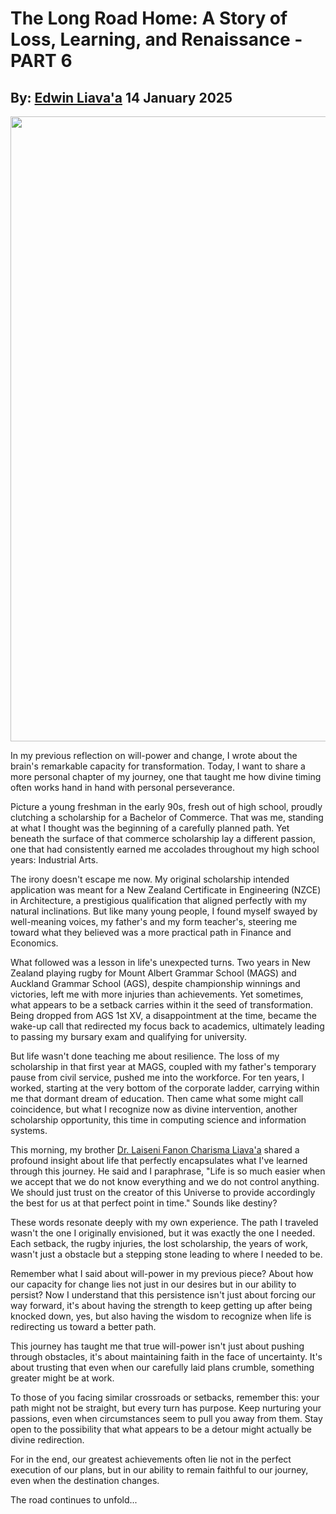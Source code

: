 # The Long Road Home: A Story of Loss, Learning, and Renaissance - PART 6
## By: [Edwin Liava'a](https://github.com/EdwinLiavaa) 14 January 2025

<p align="center">
 <img width="1000" src="https://github.com/EdwinLiavaa/liavaa.space/blob/main/blog/20250114/pic.png">
</p>

In my previous reflection on will-power and change, I wrote about the brain's remarkable capacity for transformation. Today, I want to share a more personal chapter of my journey, one that taught me how divine timing often works hand in hand with personal perseverance.

Picture a young freshman in the early 90s, fresh out of high school, proudly clutching a scholarship for a Bachelor of Commerce. That was me, standing at what I thought was the beginning of a carefully planned path. Yet beneath the surface of that commerce scholarship lay a different passion, one that had consistently earned me accolades throughout my high school years: Industrial Arts.

The irony doesn't escape me now. My original scholarship intended application was meant for a New Zealand Certificate in Engineering (NZCE) in Architecture, a prestigious qualification that aligned perfectly with my natural inclinations. But like many young people, I found myself swayed by well-meaning voices, my father's and my form teacher's, steering me toward what they believed was a more practical path in Finance and Economics.

What followed was a lesson in life's unexpected turns. Two years in New Zealand playing rugby for Mount Albert Grammar School (MAGS) and Auckland Grammar School (AGS), despite championship winnings and victories, left me with more injuries than achievements. Yet sometimes, what appears to be a setback carries within it the seed of transformation. Being dropped from AGS 1st XV, a disappointment at the time, became the wake-up call that redirected my focus back to academics, ultimately leading to passing my bursary exam and qualifying for university.

But life wasn't done teaching me about resilience. The loss of my scholarship in that first year at MAGS, coupled with my father's temporary pause from civil service, pushed me into the workforce. For ten years, I worked, starting at the very bottom of the corporate ladder, carrying within me that dormant dream of education. Then came what some might call coincidence, but what I recognize now as divine intervention, another scholarship opportunity, this time in computing science and information systems.

This morning, my brother [Dr. Laiseni Fanon Charisma Liava'a](https://www.linkedin.com/in/dr-laiseni-fanon-charisma-liava-a-seni-phd-4ba635319) shared a profound insight about life that perfectly encapsulates what I've learned through this journey. He said and I paraphrase, "Life is so much easier when we accept that we do not know everything and we do not control anything. We should just trust on the creator of this Universe to provide accordingly the best for us at that perfect point in time." Sounds like destiny?

These words resonate deeply with my own experience. The path I traveled wasn't the one I originally envisioned, but it was exactly the one I needed. Each setback, the rugby injuries, the lost scholarship, the years of work, wasn't just a obstacle but a stepping stone leading to where I needed to be.

Remember what I said about will-power in my previous piece? About how our capacity for change lies not just in our desires but in our ability to persist? Now I understand that this persistence isn't just about forcing our way forward, it's about having the strength to keep getting up after being knocked down, yes, but also having the wisdom to recognize when life is redirecting us toward a better path.

This journey has taught me that true will-power isn't just about pushing through obstacles, it's about maintaining faith in the face of uncertainty. It's about trusting that even when our carefully laid plans crumble, something greater might be at work.

To those of you facing similar crossroads or setbacks, remember this: your path might not be straight, but every turn has purpose. Keep nurturing your passions, even when circumstances seem to pull you away from them. Stay open to the possibility that what appears to be a detour might actually be divine redirection.

For in the end, our greatest achievements often lie not in the perfect execution of our plans, but in our ability to remain faithful to our journey, even when the destination changes.

The road continues to unfold...